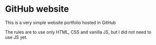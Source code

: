 # GitHub website

This is a very simple website portfolio hosted in GitHub

The rules are to use only HTML, CSS and vanilla JS, but I did not need to use JS yet.